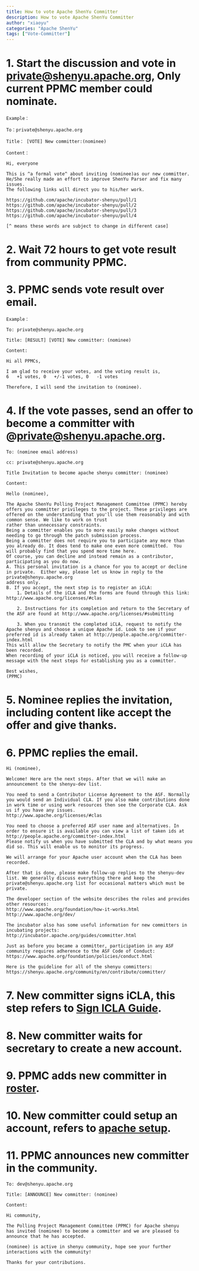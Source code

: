 ```yaml
---
title: How to vote Apache ShenYu Committer
description: How to vote Apache ShenYu Committer
author: "xiaoyu"
categories: "Apache ShenYu"
tags: ["Vote-Committer"]
---
```



# 1. Start the discussion and vote in private@shenyu.apache.org, Only current PPMC member could nominate.

```
Example：

To：private@shenyu.apache.org

Title： [VOTE] New committer:(nominee)

Content：

Hi, everyone

This is ^a formal vote^ about inviting (nominee)as our new committer. 
He/She really made an effort to improve ShenYu Parser and fix many issues. 
The following links will direct you to his/her work.

https://github.com/apache/incubator-shenyu/pull/1
https://github.com/apache/incubator-shenyu/pull/2
https://github.com/apache/incubator-shenyu/pull/3
https://github.com/apache/incubator-shenyu/pull/4

[^ means these words are subject to change in different case]
```

# 2. Wait 72 hours to get vote result from community PPMC.

# 3. PPMC sends vote result over email.

```
Example：

To: private@shenyu.apache.org

Title: [RESULT] [VOTE] New committer: (nominee)

Content:

Hi all PPMCs, 

I am glad to receive your votes, and the voting result is,
6   +1 votes, 0   +/-1 votes, 0   -1 votes

Therefore, I will send the invitation to (nominee).
```

# 4. If the vote passes, send an offer to become a committer with @private@shenyu.apache.org.

```
To: (nominee email address)

cc: private@shenyu.apache.org

Title Invitation to become apache shenyu committer: (nominee)

Content:

Hello (nominee),

The Apache ShenYu Polling Project Management Committee (PPMC) hereby offers you committer privileges to the project. These privileges are offered on the understanding that you'll use them reasonably and with common sense. We like to work on trust
rather than unnecessary constraints.
Being a committer enables you to more easily make changes without needing to go through the patch submission process.
Being a committer does not require you to participate any more than you already do. It does tend to make one even more committed.  You will probably find that you spend more time here.
Of course, you can decline and instead remain as a contributor, participating as you do now.
A. This personal invitation is a chance for you to accept or decline in private.  Either way, please let us know in reply to the private@shenyu.apache.org 
address only.
B. If you accept, the next step is to register an iCLA:
    1. Details of the iCLA and the forms are found through this link: http://www.apache.org/licenses/#clas

    2. Instructions for its completion and return to the Secretary of the ASF are found at http://www.apache.org/licenses/#submitting

    3. When you transmit the completed iCLA, request to notify the Apache shenyu and choose a unique Apache id. Look to see if your preferred id is already taken at http://people.apache.org/committer-index.html        
This will allow the Secretary to notify the PMC when your iCLA has been recorded.
When recording of your iCLA is noticed, you will receive a follow-up message with the next steps for establishing you as a committer.

Best wishes,
(PPMC)

```
# 5. Nominee replies the invitation, including content like accept the offer and give thanks.

# 6. PPMC replies the email.
```
Hi (nominee),

Welcome! Here are the next steps. After that we will make an announcement to the shenyu-dev list.

You need to send a Contributor License Agreement to the ASF. Normally you would send an Individual CLA. If you also make contributions done in work time or using work resources then see the Corporate CLA. Ask us if you have any issues. 
http://www.apache.org/licenses/#clas

You need to choose a preferred ASF user name and alternatives. In order to ensure it is available you can view a list of taken ids at
http://people.apache.org/committer-index.html
Please notify us when you have submitted the CLA and by what means you did so. This will enable us to monitor its progress.

We will arrange for your Apache user account when the CLA has been recorded.

After that is done, please make follow-up replies to the shenyu-dev list. We generally discuss everything there and keep the private@shenyu.apache.org list for occasional matters which must be private.

The developer section of the website describes the roles and provides other resources:
http://www.apache.org/foundation/how-it-works.html
http://www.apache.org/dev/

The incubator also has some useful information for new committers in incubating projects:
http://incubator.apache.org/guides/committer.html

Just as before you became a committer, participation in any ASF community requires adherence to the ASF Code of Conduct:
https://www.apache.org/foundation/policies/conduct.html

Here is the guideline for all of the shenyu committers:
https://shenyu.apache.org/community/en/contribute/committer/
```
# 7. New committer signs iCLA, this step refers to [Sign ICLA Guide](https://shenyu.apache.org/community/icla/).

# 8. New committer waits for secretary to create a new account.

# 9. PPMC adds new committer in [roster](https://whimsy.apache.org/roster/ppmc/shenyu).

# 10. New committer could setup an account, refers to [apache setup](https://gitbox.apache.org/setup/).

# 11. PPMC announces new committer in the community.

```
To: dev@shenyu.apache.org

Title: [ANNOUNCE] New committer: (nominee)

Content:

Hi community,

The Polling Project Management Committee (PPMC) for Apache shenyu
has invited (nominee) to become a committer and we are pleased to announce that he has accepted.

(nominee) is active in shenyu community, hope see your further interactions with the community! 

Thanks for your contributions.
```
